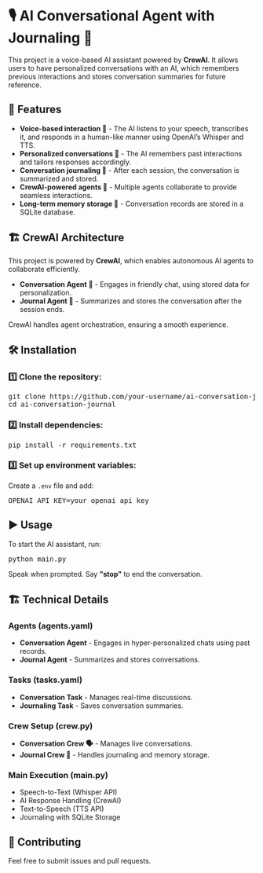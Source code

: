 <!DOCTYPE html>
<html>
<head>
    <meta charset="UTF-8">
   
</head>
<body>

<h1>🎙️ AI Conversational Agent with Journaling 📝</h1>

<p>
This project is a voice-based AI assistant powered by <strong>CrewAI</strong>. It allows users to have personalized conversations with an AI, which remembers previous interactions and stores conversation summaries for future reference.
</p>

<h2>🚀 Features</h2>
<ul>
    <li><strong>Voice-based interaction 🎤</strong> - The AI listens to your speech, transcribes it, and responds in a human-like manner using OpenAI’s Whisper and TTS.</li>
    <li><strong>Personalized conversations 💬</strong> - The AI remembers past interactions and tailors responses accordingly.</li>
    <li><strong>Conversation journaling 📖</strong> - After each session, the conversation is summarized and stored.</li>
    <li><strong>CrewAI-powered agents 🤖</strong> - Multiple agents collaborate to provide seamless interactions.</li>
    <li><strong>Long-term memory storage 🧠</strong> - Conversation records are stored in a SQLite database.</li>
</ul>

<h2>🏗️ CrewAI Architecture</h2>
<p>
This project is powered by <strong>CrewAI</strong>, which enables autonomous AI agents to collaborate efficiently.
</p>
<ul>
    <li><strong>Conversation Agent 🤖</strong> - Engages in friendly chat, using stored data for personalization.</li>
    <li><strong>Journal Agent 📜</strong> - Summarizes and stores the conversation after the session ends.</li>
</ul>
<p>
CrewAI handles agent orchestration, ensuring a smooth experience.
</p>

<h2>🛠️ Installation</h2>

<h3>1️⃣ Clone the repository:</h3>
<pre>
git clone https://github.com/your-username/ai-conversation-journal.git
cd ai-conversation-journal
</pre>

<h3>2️⃣ Install dependencies:</h3>
<pre>
pip install -r requirements.txt
</pre>

<h3>3️⃣ Set up environment variables:</h3>
<p>Create a <code>.env</code> file and add:</p>
<pre>
OPENAI_API_KEY=your_openai_api_key
</pre>

<h2>▶️ Usage</h2>
<p>To start the AI assistant, run:</p>
<pre>
python main.py
</pre>
<p>Speak when prompted. Say <strong>"stop"</strong> to end the conversation.</p>

<h2>🏗️ Technical Details</h2>

<h3>Agents (agents.yaml)</h3>
<ul>
    <li><strong>Conversation Agent</strong> - Engages in hyper-personalized chats using past records.</li>
    <li><strong>Journal Agent</strong> - Summarizes and stores conversations.</li>
</ul>

<h3>Tasks (tasks.yaml)</h3>
<ul>
    <li><strong>Conversation Task</strong> - Manages real-time discussions.</li>
    <li><strong>Journaling Task</strong> - Saves conversation summaries.</li>
</ul>

<h3>Crew Setup (crew.py)</h3>
<ul>
    <li><strong>Conversation Crew 🗣️</strong> - Manages live conversations.</li>
    <li><strong>Journal Crew 📖</strong> - Handles journaling and memory storage.</li>
</ul>

<h3>Main Execution (main.py)</h3>
<ul>
    <li>Speech-to-Text (Whisper API)</li>
    <li>AI Response Handling (CrewAI)</li>
    <li>Text-to-Speech (TTS API)</li>
    <li>Journaling with SQLite Storage</li>
</ul>

<h2>🤝 Contributing</h2>
<p>Feel free to submit issues and pull requests.</p>

</body>
</html>
